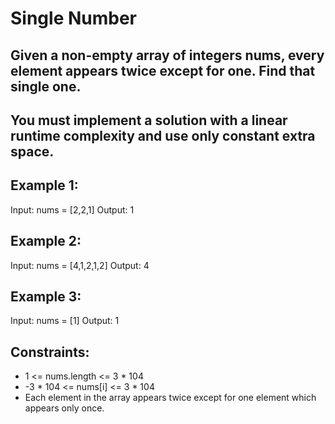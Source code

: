 # Single Number

## Given a non-empty array of integers nums, every element appears twice except for one. Find that single one.

## You must implement a solution with a linear runtime complexity and use only constant extra space.

 

## Example 1:

Input: nums = [2,2,1]
Output: 1
## Example 2:

Input: nums = [4,1,2,1,2]
Output: 4
## Example 3:

Input: nums = [1]
Output: 1
 

## Constraints:

- 1 <= nums.length <= 3 * 104
- -3 * 104 <= nums[i] <= 3 * 104
- Each element in the array appears twice except for one element which appears only once.